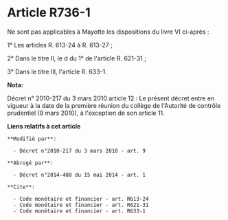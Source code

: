 # Article R736-1

Ne sont pas applicables à Mayotte les dispositions du livre VI ci-après : 

1° Les articles R. 613-24 à R. 613-27 ; 

2° Dans le titre II, le d du 1° de l'article R. 621-31 ; 

3° Dans le titre III, l'article R. 633-1.

**Nota:**

Décret n° 2010-217 du 3 mars 2010 article 12 : Le présent décret entre en vigueur à la date de la première réunion du collège
de l'Autorité de contrôle prudentiel (9 mars 2010), à l'exception de son article 11.

**Liens relatifs à cet article**

	**Modifié par**:

	  - Décret n°2010-217 du 3 mars 2010 - art. 9

	**Abrogé par**:

	  - Décret n°2014-488 du 15 mai 2014 - art. 1

	**Cite**:

	  - Code monétaire et financier - art. R613-24
	  - Code monétaire et financier - art. R621-31
	  - Code monétaire et financier - art. R633-1
